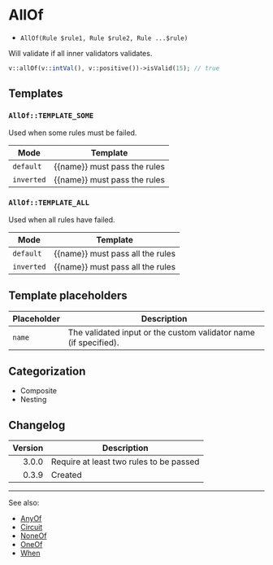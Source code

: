 # AllOf

- `AllOf(Rule $rule1, Rule $rule2, Rule ...$rule)`

Will validate if all inner validators validates.

```php
v::allOf(v::intVal(), v::positive())->isValid(15); // true
```

## Templates

### `AllOf::TEMPLATE_SOME`

Used when some rules must be failed.

| Mode       | Template                     |
|------------|------------------------------|
| `default`  | {{name}} must pass the rules |
| `inverted` | {{name}} must pass the rules |

### `AllOf::TEMPLATE_ALL`

Used when all rules have failed.

| Mode       | Template                         |
|------------|----------------------------------|
| `default`  | {{name}} must pass all the rules |
| `inverted` | {{name}} must pass all the rules |

## Template placeholders

| Placeholder | Description                                                      |
|-------------|------------------------------------------------------------------|
| `name`      | The validated input or the custom validator name (if specified). |

## Categorization

- Composite
- Nesting

## Changelog

| Version | Description                             |
|--------:|-----------------------------------------|
|   3.0.0 | Require at least two rules to be passed |
|   0.3.9 | Created                                 |

***
See also:

- [AnyOf](AnyOf.md)
- [Circuit](Circuit.md)
- [NoneOf](NoneOf.md)
- [OneOf](OneOf.md)
- [When](When.md)
